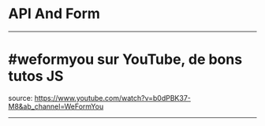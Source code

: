 # API And Form
***
# #weformyou sur YouTube, de bons tutos JS
source:
https://www.youtube.com/watch?v=b0dPBK37-M8&ab_channel=WeFormYou
***
